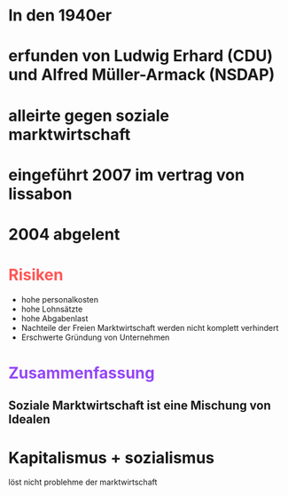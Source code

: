 
# In den 1940er 
# erfunden von Ludwig Erhard (CDU) und Alfred Müller-Armack (NSDAP)
# alleirte gegen soziale marktwirtschaft

# eingeführt 2007 im vertrag von lissabon

# 2004 abgelent 

# <span style="color:#ff5757">Risiken</span> 

+ hohe personalkosten 
+ hohe Lohnsätzte
+ hohe Abgabenlast
+ Nachteile der Freien Marktwirtschaft werden nicht komplett verhindert
+ Erschwerte Gründung von Unternehmen

# <span style="color:#9446f8">Zusammenfassung</span> 
## Soziale Marktwirtschaft ist eine Mischung von Idealen

# Kapitalismus + sozialismus

löst nicht problehme der marktwirtschaft